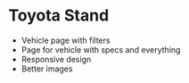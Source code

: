 # Toyota Stand

- Vehicle page with filters
- Page for vehicle with specs and everything
- Responsive design
- Better images
